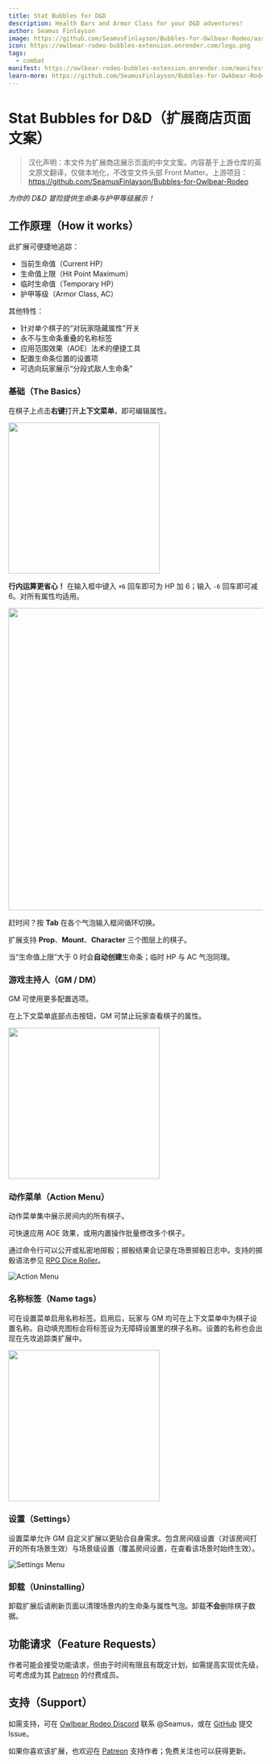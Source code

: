 ```yaml
---
title: Stat Bubbles for D&D
description: Health Bars and Armor Class for your D&D adventures!
author: Seamus Finlayson
image: https://github.com/SeamusFinlayson/Bubbles-for-Owlbear-Rodeo/assets/77430559/6e2bcd42-d59e-4482-8fc9-c514bfd3a1c5
icon: https://owlbear-rodeo-bubbles-extension.onrender.com/logo.png
tags:
  - combat
manifest: https://owlbear-rodeo-bubbles-extension.onrender.com/manifest.json
learn-more: https://github.com/SeamusFinlayson/Bubbles-for-Owkbear-Rodeo
---
```


# Stat Bubbles for D&D（扩展商店页面文案）

> 汉化声明：本文件为扩展商店展示页面的中文文案。内容基于上游仓库的英文原文翻译，仅做本地化，不改变文件头部 Front Matter。上游项目：https://github.com/SeamusFinlayson/Bubbles-for-Owlbear-Rodeo

_为你的 D&D 冒险提供生命条与护甲等级展示！_

## 工作原理（How it works）

此扩展可便捷地追踪：

- 当前生命值（Current HP）
- 生命值上限（Hit Point Maximum）
- 临时生命值（Temporary HP）
- 护甲等级（Armor Class, AC）

其他特性：

- 针对单个棋子的“对玩家隐藏属性”开关
- 永不与生命条重叠的名称标签
- 应用范围效果（AOE）法术的便捷工具
- 配置生命条位置的设置项
- 可选向玩家展示“分段式敌人生命条”

### 基础（The Basics）

在棋子上点击**右键**打开**上下文菜单**，即可编辑属性。

<img name="Player Context Menu" src="https://github.com/user-attachments/assets/476d0377-19ff-4f3c-a50f-df62c38adaa7" width=300>

**行内运算更省心！** 在输入框中键入 `+6` 回车即可为 HP 加 6；输入 `-6` 回车即可减 6。对所有属性均适用。

<img name="Inline Math Demo" src="https://github.com/user-attachments/assets/440423a0-3ee7-4f2e-9a36-c65da92b354e" width=600>

赶时间？按 **Tab** 在各个气泡输入框间循环切换。

扩展支持 **Prop**、**Mount**、**Character** 三个图层上的棋子。

当“生命值上限”大于 0 时会**自动创建**生命条；临时 HP 与 AC 气泡同理。

### 游戏主持人（GM / DM）

GM 可使用更多配置选项。

在上下文菜单底部点击按钮，GM 可禁止玩家查看棋子的属性。

<img name="GM Context Menu" src="https://github.com/user-attachments/assets/fbdc127d-41cc-4023-90fd-575909ad5569" width=300>

### 动作菜单（Action Menu）

动作菜单集中展示房间内的所有棋子。

可快速应用 AOE 效果，或用内置操作批量修改多个棋子。

通过命令行可以公开或私密地掷骰；掷骰结果会记录在场景掷骰日志中。支持的掷骰语法参见 [RPG Dice Roller](https://dice-roller.github.io/documentation/guide/notation/)。

![Action Menu](https://github.com/user-attachments/assets/86d39c02-219d-47b6-986d-6f5785e71d07)

### 名称标签（Name tags）

可在设置菜单启用名称标签。启用后，玩家与 GM 均可在上下文菜单中为棋子设置名称。自动填充图标会将标签设为无障碍设置里的棋子名称。设置的名称也会出现在先攻追踪类扩展中。

<img name="Name tag context menu" src="https://github.com/user-attachments/assets/9f349b52-4918-464c-99ff-7db63550e31d" width=300>

### 设置（Settings）

设置菜单允许 GM 自定义扩展以更贴合自身需求。包含房间级设置（对该房间打开的所有场景生效）与场景级设置（覆盖房间设置，在查看该场景时始终生效）。

![Settings Menu](https://github.com/user-attachments/assets/a8758eca-e727-4509-933d-456c57210fc9)

### 卸载（Uninstalling）

卸载扩展后请刷新页面以清理场景内的生命条与属性气泡。卸载**不会**删除棋子数据。

## 功能请求（Feature Requests）

作者可能会接受功能请求，但由于时间有限且有既定计划，如需提高实现优先级，可考虑成为其 [Patreon](https://www.patreon.com/SeamusFinlayson) 的付费成员。

## 支持（Support）

如需支持，可在 [Owlbear Rodeo Discord](https://discord.gg/yWSErB6Qaj) 联系 @Seamus，或在 [GitHub](https://github.com/SeamusFinlayson/Bubbles-for-Owkbear-Rodeo) 提交 Issue。

如果你喜欢该扩展，也欢迎在 [Patreon](https://www.patreon.com/SeamusFinlayson) 支持作者；免费关注也可以获得更新。
